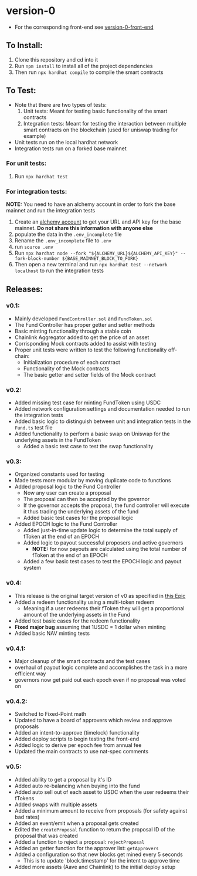 # version-0

- For the corresponding front-end see [version-0-front-end](https://github.com/Fund-Finance/verson-0-front-end)

## To Install:
1) Clone this repository and cd into it
2) Run `npm install` to install all of the project dependencies
3) Then run `npx hardhat compile` to compile the smart contracts

## To Test:
- Note that there are two types of tests:
    1) Unit tests: Meant for testing basic functionality of the smart contracts
    2) Integration tests: Meant for testing the interaction between multiple smart contracts on the blockchain (used for uniswap trading for example)
- Unit tests run on the local hardhat network
- Integration tests run on a forked base mainnet

### For unit tests:
1) Run `npx hardhat test`

### For integration tests:
**NOTE:** You need to have an alchemy account in order to fork the base mainnet and run the integration tests
1) Create an [alchemy account](https://alchemy.com) to get your URL and API key for the base mainnet. **Do not share this information with anyone else**
2) populate the data in the `.env_incomplete` file
3) Rename the `.env_incomplete` file to `.env`
4) run `source .env`
5) Run `npx hardhat node --fork "${ALCHEMY_URL}${ALCHEMY_API_KEY}" --fork-block-number ${BASE_MAINNET_BLOCK_TO_FORK}`
6) Then open a new terminal and run `npx hardhat test --network localhost` to run the integration tests

## Releases:

### v0.1:
- Mainly developed `FundController.sol` and `FundToken.sol`
- The Fund Controller has proper getter and setter methods
- Basic minting functionality through a stable coin
- Chainlink Aggregator added to get the price of an asset
- Corrisponding Mock contracts added to assist with testing
- Proper unit tests were written to test the following functionality off-chain:
    - Initialization procedure of each contract
    - Functionality of the Mock contracts
    - The basic getter and setter fields of the Mock contract

### v0.2:
- Added missing test case for minting FundToken using USDC
- Added network configuration settings and documentation needed to run the integration tests
- Added basic logic to distinguish between unit and integration tests in the `Fund.ts` test file
- Added functionality to perform a basic swap on Uniswap for the underlying assets in the FundToken
    - Added a basic test case to test the swap functionality

### v0.3:
- Organized constants used for testing
- Made tests more modular by moving duplicate code to functions
- Added proposal logic to the Fund Controller
    - Now any user can create a proposal
    - The proposal can then be accepted by the governor
    - If the governor accepts the proposal, the fund controller will execute it thus trading the underlying assets of the fund
    - Added basic test cases for the proposal logic
- Added EPOCH logic to the Fund Controller
    - Added just-in-time update logic to determine the total supply of fToken at the end of an EPOCH
    - Added logic to payout successful proposers and active governors
        - **NOTE:** for now payouts are calculated using the total number of fToken at the end of an EPOCH
    - Added a few basic test cases to test the EPOCH logic and payout system

### v0.4:
- This release is the original target version of v0 as specified in [this Epic](https://github.com/orgs/Fund-Finance/projects/1?pane=issue&itemId=106788289&issue=Fund-Finance%7Cversion-0-old%7C1)
- Added a redeem functionality using a multi-token redeem
    - Meaning if a user redeems their fToken they will get a proportional amount of the underlying assets in the Fund
- Added test basic cases for the redeem functionality
- **Fixed major bug** assuming that 1USDC = 1 dollar when minting
- Added basic NAV minting tests

### v0.4.1:
- Major cleanup of the smart contracts and the test cases
- overhaul of payout logic complete and accomplishes the task in a more efficient way
- governors now get paid out each epoch even if no proposal was voted on

### v0.4.2:
- Switched to Fixed-Point math
- Updated to have a board of approvers which review and approve proposals
- Added an intent-to-approve (timelock) functionality
- Added deploy scripts to begin testing the front-end
- Added logic to derive per epoch fee from annual fee
- Updated the main contracts to use nat-spec comments

### v0.5:
- Added ability to get a proposal by it's ID
- Added auto re-balancing when buying into the fund
- Added auto sell out of each asset to USDC when the user redeems their fTokens
- Added swaps with multiple assets
- Added a minimum amount to receive from proposals (for safety against bad rates)
- Added an event/emit when a proposal gets created
- Edited the `createProposal` function to return the proposal ID of the proposal that was created
- Added a function to reject a proposal: `rejectProposal`
- Added an getter function for the approver list: `getApprovers`
- Added a configuration so that new blocks get mined every 5 seconds
    - This is to update 'block.timestamp' for the intent to approve time
- Added more assets (Aave and Chainlink) to the initial deploy setup
